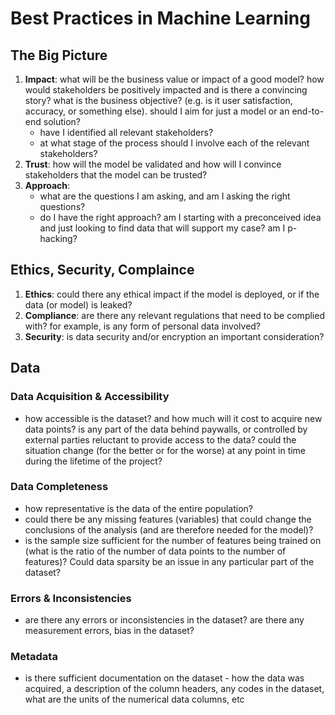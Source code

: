 # Best Practices in Machine Learning

## The Big Picture

1. **Impact**: what will be the business value or impact of a good model? how would stakeholders be positively impacted and is there a convincing story? what is the business objective? (e.g. is it user satisfaction, accuracy, or something else). should I aim for just a model or an end-to-end solution?
   - have I identified all relevant stakeholders?
   - at what stage of the process should I involve each of the relevant stakeholders?
2. **Trust**: how will the model be validated and how will I convince stakeholders that the model can be trusted?
3. **Approach**:
   - what are the questions I am asking, and am I asking the right questions?
   - do I have the right approach? am I starting with a preconceived idea and just looking to find data that will support my case? am I p-hacking?

## Ethics, Security, Complaince

1. **Ethics**: could there any ethical impact if the model is deployed, or if the data (or model) is leaked?
2. **Compliance**: are there any relevant regulations that need to be complied with? for example, is any form of personal data involved?
3. **Security**: is data security and/or encryption an important consideration?

## Data

### Data Acquisition & Accessibility

- how accessible is the dataset? and how much will it cost to acquire new data points? is any part of the data behind paywalls, or controlled by external parties reluctant to provide access to the data? could the situation change (for the better or for the worse) at any point in time during the lifetime of the project?

### Data Completeness

- how representative is the data of the entire population?
- could there be any missing features (variables) that
  could change the conclusions of the analysis (and are therefore needed for the model)?
- is the sample size sufficient for the number of features being trained on
  (what is the ratio of the number of data points to the number of features)?
  Could data sparsity be an issue in any particular part of the dataset?

### Errors & Inconsistencies
- are there any errors or inconsistencies in the dataset? are there any measurement errors, bias in the dataset?

### Metadata
- is there sufficient documentation on the dataset - how the data was acquired, a description of the column headers, any codes in the dataset, what are the units of the numerical data columns, etc

